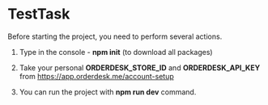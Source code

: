 # TestTask




Before starting the project, you need to perform several actions.

1. Type in the console - <strong>npm init</strong> (to download all packages) 

2. Take your personal <strong>ORDERDESK_STORE_ID</strong> and <strong>ORDERDESK_API_KEY</strong> from https://app.orderdesk.me/account-setup

3. You can run the project with <strong>npm run dev</strong> command.

